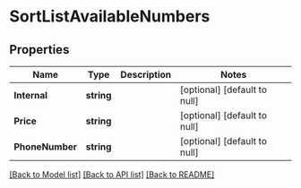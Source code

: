 # SortListAvailableNumbers

## Properties
Name | Type | Description | Notes
------------ | ------------- | ------------- | -------------
**Internal** | **string** |  | [optional] [default to null]
**Price** | **string** |  | [optional] [default to null]
**PhoneNumber** | **string** |  | [optional] [default to null]

[[Back to Model list]](../README.md#documentation-for-models) [[Back to API list]](../README.md#documentation-for-api-endpoints) [[Back to README]](../README.md)


